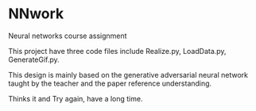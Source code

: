 # NNwork
Neural networks course assignment 

This project have three code files include Realize.py, LoadData.py, GenerateGif.py.

This design is mainly based on the generative adversarial neural network taught by the teacher and the paper reference understanding.

Thinks it and Try again, have a long time.